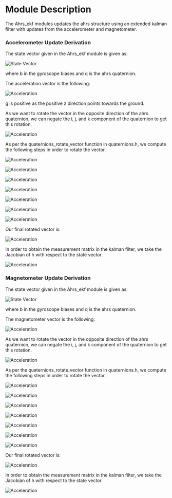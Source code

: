 # Module Description
The Ahrs_ekf modules updates the ahrs structure using an extended kalman filter with updates from the accelerometer and magnetometer.

### Accelerometer Update Derivation
The state vector given in the Ahrs_ekf module is given as:
<!-- \vec{x} = \begin{bmatrix} b_x \\ b_y \\ b_z \\ q_0 \\ q_1 \\ q_2 \\ q_3 \end{bmatrix} -->
![State Vector](http://mathurl.com/ze3ktfw.png)

where b in the gyroscope biases and q is the ahrs quaternion.

The acceleration vector is the following:
<!-- \vec{a} = \begin{bmatrix} 0 \\ 0 \\ g \end{bmatrix} -->
![Acceleration](http://mathurl.com/zogc2o3.png)

g is positive as the positive z direction points towards the ground.

As we want to rotate the vector in the opposite direction of the ahrs quaternion, we can negate the i, j, and k component of the quaternion to get this rotation.
<!-- \vec{q} = \begin{bmatrix} q_0 \\ -q_1 \\ -q_2 \\ -q_3  \end{bmatrix} -->
![Acceleration](http://mathurl.com/gqbkhnz.png)

As per the quaternions_rotate_vector function in quaternions.h, we compute the following steps in order to rotate the vector.
<!-- \vec{tmp}_1 = \begin{vmatrix} \vec{\imath} && \vec{\jmath} && \vec{k} \\ -q_1 && -q_2 && -q_3 \\ 0 && 0 && g \end{vmatrix} -->
![Acceleration](http://mathurl.com/zgryhmu.png)

<!-- \vec{tmp}_1 = \begin{bmatrix} -g q_2 \\ +g q_1 \\ 0 \end{bmatrix} -->
![Acceleration](http://mathurl.com/j66o2gq.png)

<!-- \vec{tmp}_1 = 2 \vec{tmp}_1 -->
![Acceleration](http://mathurl.com/gnc6l5g.png)

<!-- \vec{tmp}_1 = \begin{bmatrix} -2 g q_2 \\ +2 g q_1 \\ 0 \end{bmatrix} -->
![Acceleration](http://mathurl.com/gnry9g7.png)

<!-- \vec{tmp}_2 = \begin{vmatrix} \vec{\imath} && \vec{\jmath} && \vec{k} \\ -q_1 && -q_2 && -q_3 \\ -2 g q_2 && +2 g q_1 && 0 \end{vmatrix} -->
![Acceleration](http://mathurl.com/jmmb5wk.png)

<!-- \vec{tmp}_2 = \begin{bmatrix} 2 g q_1 q_3 \\ 2 g q_2 q_3 \\ -2 g q_1^2 - 2 g q_2^2 \end{bmatrix} -->
![Acceleration](http://mathurl.com/zp36pbb.png)

<!-- \vec{h} = \vec{a} + q_0 * \vec{tmp}_1 + \vec{tmp}_2 -->
![Acceleration](http://mathurl.com/jca57ht.png)

Our final rotated vector is:
<!-- \vec{h} = \begin{bmatrix} -2 g q_0 q_2 + 2 g q_1 q_3 \\ +2 g q_0 q_1 + 2 g q_2 q_3 \\ g - 2 g q_1^2 - 2 g q_2^2 \end{bmatrix} -->
![Acceleration](http://mathurl.com/jygv2cz.png)

In order to obtain the measurement matrix in the kalman filter, we take the Jacobian of h with respect to the state vector.
<!-- H = J_h(\vec{x}) = \begin{bmatrix} 0 && 0 && 0 && -2 g q_2 && +2 g q_3 && -2 g q_0 && +2 g q_1 \\ 0 && 0 && 0 && +2 g q_1 && +2 g q_0 && +2 g q_3 && +2 g q_2 \\ 0 && 0 && 0 && 0 && -4 g q_1 && -4 g q_2 && 0 \end{bmatrix} -->
![Acceleration](http://mathurl.com/hdcrb6d.png)


### Magnetometer Update Derivation
The state vector given in the Ahrs_ekf module is given as:
<!-- \vec{x} = \begin{bmatrix} b_x \\ b_y \\ b_z \\ q_0 \\ q_1 \\ q_2 \\ q_3 \end{bmatrix} -->
![State Vector](http://mathurl.com/ze3ktfw.png)

where b in the gyroscope biases and q is the ahrs quaternion.

The magnetometer vector is the following:
<!-- \vec{m} = \begin{bmatrix} m_0 \\ m_1 \\ m_2 \end{bmatrix} -->
![Acceleration](http://mathurl.com/jyosp6s.png)

As we want to rotate the vector in the opposite direction of the ahrs quaternion, we can negate the i, j, and k component of the quaternion to get this rotation.
<!-- \vec{q} = \begin{bmatrix} q_0 \\ -q_1 \\ -q_2 \\ -q_3  \end{bmatrix} -->
![Acceleration](http://mathurl.com/gqbkhnz.png)

As per the quaternions_rotate_vector function in quaternions.h, we compute the following steps in order to rotate the vector.
<!-- \vec{tmp}_1 = \begin{vmatrix} \vec{\imath} && \vec{\jmath} && \vec{k} \\ -q_1 && -q_2 && -q_3 \\ m_0 && m_1 && m_2 \end{vmatrix} -->
![Acceleration](http://mathurl.com/jckkqld.png)

<!-- \vec{tmp}_1 = \begin{bmatrix} m_1 q_3 - m_2 q_2\\ -m_0 q_3 + m_2 q_1 \\ m_0 q_2 - m_1 q_1 \end{bmatrix} -->
![Acceleration](http://mathurl.com/hzznupw.png)

<!-- \vec{tmp}_1 = 2 \vec{tmp}_1 -->
![Acceleration](http://mathurl.com/gnc6l5g.png)

<!-- \vec{tmp}_1 = \vec{tmp}_1 = \begin{bmatrix} 2 m_1 q_3 - 2 m_2 q_2\\ -2 m_0 q_3 + 2 m_2 q_1 \\ 2 m_0 q_2 - 2 m_1 q_1 \end{bmatrix} -->
![Acceleration](http://mathurl.com/zwjqzoq.png)

<!-- \vec{tmp}_2 = \begin{vmatrix} \vec{\imath} && \vec{\jmath} && \vec{k} \\ -q_1 && -q_2 && -q_3 \\ 2 m_1 q_3 - 2 m_2 q_2 && -2 m_0 q_3 + 2 m_2 q_1 && 2 m_0 q_2 - 2 m_1 q_1 \end{vmatrix} -->
![Acceleration](http://mathurl.com/jjqn6pd.png)

<!-- \vec{tmp}_2 = \begin{bmatrix} -2 m_0 q_2^2 - 2 m_0 q_3^2 +2 m_1 q_1 q_2 + 2 m_2 q_1 q_3 \\ 2 m_0 q_1 q_2 - 2 m_1 q_1^2 - 2 m_1 q_3^2 + 2 m_2 q_2 q_3 \\ 2 m_0 q_1 q_3 + 2 m_1 q_2 q_3 - 2 m_2 q_1^2 - 2 m_2 q_2^2 \end{bmatrix} -->
![Acceleration](http://mathurl.com/gpu8rvq.png)

<!-- \vec{h} = \vec{a} + q_0 * \vec{tmp}_1 + \vec{tmp}_2 -->
![Acceleration](http://mathurl.com/jca57ht.png)

Our final rotated vector is:
<!-- \vec{h} = \begin{bmatrix} m_0 - 2 m_0 q_2^2 - 2 m_0 q_3^2 + 2 m_1 q_0 q_3 + 2 m_1 q_1 q_2 - 2 m_2 q_0 q_2 + 2 m_2 q_1 q_3 \\ m_1 - 2 m_0 q_0 q_3 + 2 m_0 q_1 q_2 - 2 m_1 q_1^2 -2 m_1 q_3^2 + 2 m_2 q_0 q_1 + 2 m_2 q_2 q_3 \\ m_2 + 2 m_0 q_0 q_2 + 2 m_0 q_1 q_3 - 2 m_1 q_0 q_1 + 2 m_1 q_2 q_3 - 2 m_2 q_1^2 - 2 m_2 q_2^2\end{bmatrix} -->
![Acceleration](http://mathurl.com/jsnkmyz.png)

In order to obtain the measurement matrix in the kalman filter, we take the Jacobian of h with respect to the state vector.
<!-- H = J_h(\vec{x}) = \begin{bmatrix} 0 && 0 && 0 && 2 m_1 q_3 - 2 m_2 q_2 && 2 m_1 q_2 + 2 m_2 q_3 && -4 m_0 q_2 + 2 m_1 q_1 - 2 m_2 q_0 && -4 m_0 q_3 + 2 m_1 q_0 + 2m_2 q_1 \\ 0 && 0 && 0 && -2 m_0 q_3 + 2 m_2 q_1 && 2 m_0 q_2 -4 m_1 q_1 +2 m_2 q_0 && 2 m_0 q_1 + 2 m_2 q_3 && -2 m_0 q_0 - 4 m_1 q_3 + 2 m_2 q_2 \\ 0 && 0 && 0 && 2 m_0 q_2 - 2 m_1 q_1 && 2 m_0 q_3 - 2 m_1 q_0 - 4 m_2 q_1 && 2 m_0 q_0 + 2 m_1 q_3 -4 m_2 q_2 && 2 m_0 q_1 + 2 m_1 q_2 \end{bmatrix} -->
![Acceleration](http://mathurl.com/zwop7ts.png)

